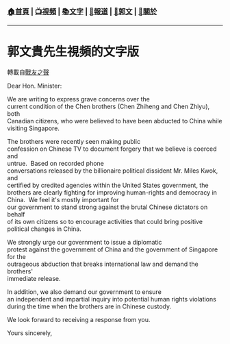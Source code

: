 ###  [:house:首頁](https://github.com/ourhimalayas/home) | [:tv:視頻](https://github.com/ourhimalayas/videos) | [:books:文字](https://github.com/ourhimalayas/txt) | [:newspaper:報道](https://github.com/ourhimalayas/news) | [:eagle:郭文](https://github.com/ourhimalayas/guomedia) | [:pray:關於](https://github.com/ourhimalayas/home/tree/master/about)
---
# 郭文貴先生視頻的文字版
轉載自[戰友之聲](http://littleantvoice.blogspot.com)

Dear Hon. Minister:
  


  

We are writing to express grave concerns over the<br>current condition of the Chen brothers (Chen Zhiheng and Chen Zhiyu), both<br>Canadian citizens, who were believed to have been abducted to China while<br>visiting Singapore.
  

The brothers were recently seen making public<br>confession on Chinese TV to document forgery that we believe is coerced and<br>untrue.&nbsp; Based on recorded phone<br>conversations released by the billionaire political dissident Mr. Miles Kwok, and<br>certified by credited agencies within the United States government, the<br>brothers are clearly fighting for improving human-rights and democracy in<br>China.&nbsp; We feel it's mostly important for<br>our government to stand strong against the brutal Chinese dictators on behalf<br>of its own citizens so to encourage activities that could bring positive<br>political changes in China.
  

We strongly urge our government to issue a diplomatic<br>protest against the government of China and the government of Singapore for the<br>outrageous abduction that breaks international law and demand the brothers'<br>immediate release.
  

In addition, we also demand our government to ensure<br>an independent and impartial inquiry into potential human rights violations<br>during the time when the brothers are in Chinese custody.
  


  

We look forward to receiving a response from you.
  


  

Yours sincerely,
<u></u><sub></sub><sup></sup><strike></strike>